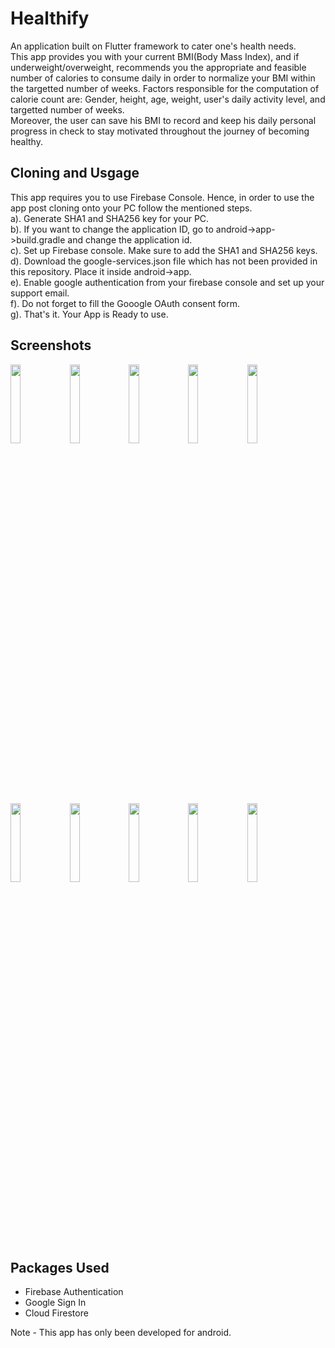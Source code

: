 # Healthify

An application built on Flutter framework to cater one's health needs.<br/>
This app provides you with your current BMI(Body Mass Index), and if underweight/overweight, recommends you the appropriate and feasible number of calories to consume daily in order to normalize your BMI within the targetted number of weeks. 
Factors responsible for the computation of calorie count are: Gender, height, age, weight, user's daily activity level, and targetted number of weeks.<br/>
Moreover, the user can save his BMI to record and keep his daily personal progress in check to stay motivated throughout the journey of becoming healthy.


## Cloning and Usgage
This app requires you to use Firebase Console. Hence, in order to use the app post cloning onto your PC follow the mentioned steps.<br/>
a). Generate SHA1 and SHA256 key for your PC.<br/>
b). If you want to change the application ID, go to android->app->build.gradle and change the application id.<br/>
c). Set up Firebase console. Make sure to add the SHA1 and SHA256 keys.<br/>
d). Download the google-services.json file which has not been provided in this repository. Place it inside android->app.<br/>
e). Enable google authentication from your firebase console and set up your support email.<br/>
f). Do not forget to fill the Gooogle OAuth consent form.<br/>
g). That's it. Your App is Ready to use.<br/>

## Screenshots
<img src="https://user-images.githubusercontent.com/59926553/89010082-8cf2d380-d32b-11ea-845f-3a17e54ea59b.JPG" width="18%"></img> <img src="https://user-images.githubusercontent.com/59926553/89010087-8e240080-d32b-11ea-8aa3-48fb1d0b2242.JPG" width="18%"></img> <img src="https://user-images.githubusercontent.com/59926553/89010090-8ebc9700-d32b-11ea-8d57-17c25b31aa83.JPG" width="18%"></img> <img src="https://user-images.githubusercontent.com/59926553/89010094-90865a80-d32b-11ea-9e9d-0c580be9d7bb.JPG" width="18%"></img> <img src="https://user-images.githubusercontent.com/59926553/89010111-9845ff00-d32b-11ea-9393-27a676cfebd5.JPG" width="18%"></img> <img src="https://user-images.githubusercontent.com/59926553/89010116-9a0fc280-d32b-11ea-9fa5-7629baf702ec.JPG" width="18%"></img> <img src="https://user-images.githubusercontent.com/59926553/89010128-9e3be000-d32b-11ea-8c69-38881eb4a697.JPG" width="18%"></img> <img src="https://user-images.githubusercontent.com/59926553/89010139-a3992a80-d32b-11ea-85c6-42faee39327d.JPG" width="18%"></img> <img src="https://user-images.githubusercontent.com/59926553/89094832-cdaf2300-d3e5-11ea-8e4e-5cc3cba2d590.JPG" width="18%"></img> <img src="https://user-images.githubusercontent.com/59926553/89094834-d43d9a80-d3e5-11ea-8986-db179c0e708b.JPG" width="18%"></img> 

## Packages Used
 - Firebase Authentication
 - Google Sign In
 - Cloud Firestore


Note - This app has only been developed for android.
